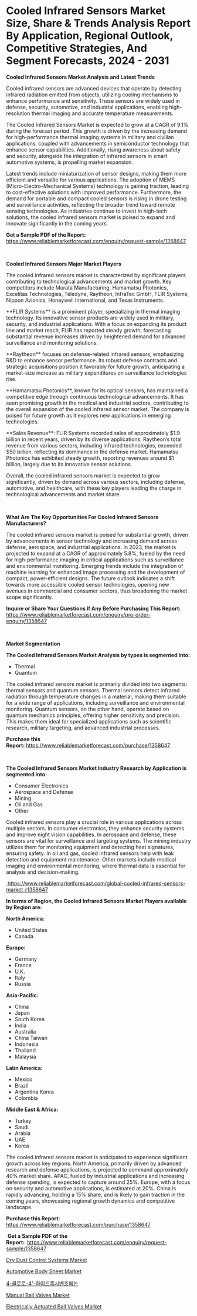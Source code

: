 <p><h1>Cooled Infrared Sensors Market Size, Share & Trends Analysis Report By Application, Regional Outlook, Competitive Strategies, And Segment Forecasts, 2024 - 2031</h1></p><p><strong>Cooled Infrared Sensors Market Analysis and Latest Trends</strong></p>
<p><p>Cooled infrared sensors are advanced devices that operate by detecting infrared radiation emitted from objects, utilizing cooling mechanisms to enhance performance and sensitivity. These sensors are widely used in defense, security, automotive, and industrial applications, enabling high-resolution thermal imaging and accurate temperature measurements. </p><p>The Cooled Infrared Sensors Market is expected to grow at a CAGR of 9.1% during the forecast period. This growth is driven by the increasing demand for high-performance thermal imaging systems in military and civilian applications, coupled with advancements in semiconductor technology that enhance sensor capabilities. Additionally, rising awareness about safety and security, alongside the integration of infrared sensors in smart automotive systems, is propelling market expansion.</p><p>Latest trends include miniaturization of sensor designs, making them more efficient and versatile for various applications. The adoption of MEMS (Micro-Electro-Mechanical Systems) technology is gaining traction, leading to cost-effective solutions with improved performance. Furthermore, the demand for portable and compact cooled sensors is rising in drone testing and surveillance activities, reflecting the broader trend toward remote sensing technologies. As industries continue to invest in high-tech solutions, the cooled infrared sensors market is poised to expand and innovate significantly in the coming years.</p></p>
<p><strong>Get a Sample PDF of the Report:&nbsp;</strong> <a href="https://www.reliablemarketforecast.com/enquiry/request-sample/1358647">https://www.reliablemarketforecast.com/enquiry/request-sample/1358647</a></p>
<p>&nbsp;</p>
<p><strong>Cooled Infrared Sensors Major Market Players</strong></p>
<p><p>The cooled infrared sensors market is characterized by significant players contributing to technological advancements and market growth. Key competitors include Murata Manufacturing, Hamamatsu Photonics, Excelitas Technologies, Teledyne, Raytheon, InfraTec GmbH, FLIR Systems, Nippon Avionics, Honeywell International, and Texas Instruments.</p><p>**FLIR Systems** is a prominent player, specializing in thermal imaging technology. Its innovative sensor products are widely used in military, security, and industrial applications. With a focus on expanding its product line and market reach, FLIR has reported steady growth, forecasting substantial revenue increases driven by heightened demand for advanced surveillance and monitoring solutions.</p><p>**Raytheon** focuses on defense-related infrared sensors, emphasizing R&D to enhance sensor performance. Its robust defense contracts and strategic acquisitions position it favorably for future growth, anticipating a market-size increase as military expenditures on surveillance technologies rise.</p><p>**Hamamatsu Photonics**, known for its optical sensors, has maintained a competitive edge through continuous technological advancements. It has seen promising growth in the medical and industrial sectors, contributing to the overall expansion of the cooled infrared sensor market. The company is poised for future growth as it explores new applications in emerging technologies.</p><p>**Sales Revenue**: FLIR Systems recorded sales of approximately $1.9 billion in recent years, driven by its diverse applications. Raytheon’s total revenue from various sectors, including infrared technologies, exceeded $50 billion, reflecting its dominance in the defense market. Hamamatsu Photonics has exhibited steady growth, reporting revenues around $1 billion, largely due to its innovative sensor solutions.</p><p>Overall, the cooled infrared sensors market is expected to grow significantly, driven by demand across various sectors, including defense, automotive, and healthcare, with these key players leading the charge in technological advancements and market share.</p></p>
<p>&nbsp;</p>
<p><strong>What Are The Key Opportunities For Cooled Infrared Sensors Manufacturers?</strong></p>
<p><p>The cooled infrared sensors market is poised for substantial growth, driven by advancements in sensor technology and increasing demand across defense, aerospace, and industrial applications. In 2023, the market is projected to expand at a CAGR of approximately 5.8%, fueled by the need for high-performance imaging in critical applications such as surveillance and environmental monitoring. Emerging trends include the integration of machine learning for enhanced image processing and the development of compact, power-efficient designs. The future outlook indicates a shift towards more accessible cooled sensor technologies, opening new avenues in commercial and consumer sectors, thus broadening the market scope significantly.</p></p>
<p><strong>Inquire or Share Your Questions If Any Before Purchasing This Report:</strong> <a href="https://www.reliablemarketforecast.com/enquiry/pre-order-enquiry/1358647">https://www.reliablemarketforecast.com/enquiry/pre-order-enquiry/1358647</a></p>
<p>&nbsp;</p>
<p><strong>Market Segmentation</strong></p>
<p><strong>The Cooled Infrared Sensors Market Analysis by types is segmented into:</strong></p>
<p><ul><li>Thermal</li><li>Quantum</li></ul></p>
<p><p>The cooled infrared sensors market is primarily divided into two segments: thermal sensors and quantum sensors. Thermal sensors detect infrared radiation through temperature changes in a material, making them suitable for a wide range of applications, including surveillance and environmental monitoring. Quantum sensors, on the other hand, operate based on quantum mechanics principles, offering higher sensitivity and precision. This makes them ideal for specialized applications such as scientific research, military targeting, and advanced industrial processes.</p></p>
<p><strong>Purchase this Report:&nbsp;</strong><a href="https://www.reliablemarketforecast.com/purchase/1358647">https://www.reliablemarketforecast.com/purchase/1358647</a></p>
<p>&nbsp;</p>
<p><strong>The Cooled Infrared Sensors Market Industry Research by Application is segmented into:</strong></p>
<p><ul><li>Consumer Electronics</li><li>Aerospace and Defense</li><li>Mining</li><li>Oil and Gas</li><li>Other</li></ul></p>
<p><p>Cooled infrared sensors play a crucial role in various applications across multiple sectors. In consumer electronics, they enhance security systems and improve night vision capabilities. In aerospace and defense, these sensors are vital for surveillance and targeting systems. The mining industry utilizes them for monitoring equipment and detecting heat signatures, ensuring safety. In oil and gas, cooled infrared sensors help with leak detection and equipment maintenance. Other markets include medical imaging and environmental monitoring, where thermal data is essential for analysis and decision-making.</p></p>
<p><a href="https://www.reliablemarketforecast.com/global-cooled-infrared-sensors-market-r1358647">&nbsp;https://www.reliablemarketforecast.com/global-cooled-infrared-sensors-market-r1358647</a></p>
<p><strong>In terms of Region, the Cooled Infrared Sensors Market Players available by Region are:</strong></p>
<p>
    <p> <strong> North America: </strong>
        <ul>
            <li>United States</li>
            <li>Canada</li>
        </ul>
        </p> 
    <p> <strong> Europe: </strong>
        <ul>
            <li>Germany</li>
            <li>France</li>
            <li>U.K.</li>
            <li>Italy</li>
            <li>Russia</li>
        </ul>
        </p> 
    <p> <strong> Asia-Pacific: </strong>
        <ul>
            <li>China</li>
            <li>Japan</li>
            <li>South Korea</li>
            <li>India</li>
            <li>Australia</li>
            <li>China Taiwan</li>
            <li>Indonesia</li>
            <li>Thailand</li>
            <li>Malaysia</li>
        </ul>
        </p> 
    <p> <strong> Latin America: </strong>
        <ul>
            <li>Mexico</li>
            <li>Brazil</li>
            <li>Argentina Korea</li>
            <li>Colombia</li>
        </ul>
        </p> 
    <p> <strong> Middle East & Africa: </strong>
        <ul>
            <li>Turkey</li>
            <li>Saudi</li>
            <li>Arabia</li>
            <li>UAE</li>
            <li>Korea</li>
        </ul>
    </p>
    </p>
<p><p>The cooled infrared sensors market is anticipated to experience significant growth across key regions. North America, primarily driven by advanced research and defense applications, is projected to command approximately 40% market share. APAC, fueled by industrial applications and increasing defense spending, is expected to capture around 25%. Europe, with a focus on security and automotive applications, is estimated at 20%. China is rapidly advancing, holding a 15% share, and is likely to gain traction in the coming years, showcasing regional growth dynamics and competitive landscape.</p></p>
<p><strong>Purchase this Report: </strong><a href="https://www.reliablemarketforecast.com/purchase/1358647">https://www.reliablemarketforecast.com/purchase/1358647</a></p>
<p>&nbsp;<strong>Get a Sample PDF of the Report:&nbsp;&nbsp;</strong><a href="https://www.reliablemarketforecast.com/enquiry/request-sample/1358647">https://www.reliablemarketforecast.com/enquiry/request-sample/1358647</a></p>
<p><strong></strong></p>
<p><p><a href="https://github.com/dringals/Market-Research-Report-List-6/blob/main/dry-dust-control-systems-market.md">Dry Dust Control Systems Market</a></p><p><a href="https://issuu.com/reportprime-2/docs/automotive-body-sheet-market-size-2_542f8ad4ac6b21">Automotive Body Sheet Market</a></p><p><a href="https://medium.com/@juliusgy6neace/%EC%84%B8%EA%B3%84-4-chloro-4-hydroxybenzophenone-market-%EC%9D%80-2024%EC%97%90%EC%84%9C-2031%EB%A1%9C-%EC%97%B0%ED%8F%89%EA%B7%A0-%EC%A6%9D%EA%B0%80%EC%9C%A8%EC%9D%84-%EB%B3%B4%EC%9D%BC-%EA%B2%83%EC%9C%BC%EB%A1%9C-%EC%98%88%EC%83%81%EB%90%A9%EB%8B%88%EB%8B%A4-b41e591ecb91">4-클로로-4'-하이드록시벤조페논</a></p><p><a href="https://www.linkedin.com/pulse/what-driving-global-manual-ball-valves-market-dive-trends-applications-yr2lf?trackingId=1hRavZovTXO%2BIXtovUPlPA%3D%3D">Manual Ball Valves Market</a></p><p><a href="https://www.linkedin.com/pulse/what-emerging-market-trends-electrically-actuated-ball-valves-lqaxf?trackingId=qqLqALJBQc61M74ItB89eQ%3D%3D">Electrically Actuated Ball Valves Market</a></p></p>